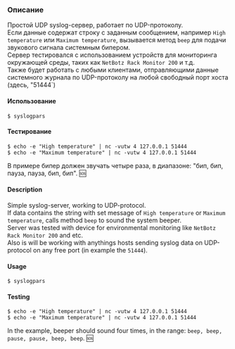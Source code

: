 ### Описание  
Простой UDP syslog-сервер, работает по UDP-протоколу.   
Если данные содержат строку с заданным сообщением, например `High temperature` или `Maximum temperature`, вызывается метод `beep` для подачи звукового сигнала системным бипером.   
Сервер тестировался с использованием устройств для мониторинга окружающей среды, таких как `NetBotz Rack Monitor 200` и т.д.  
Также будет работать с любыми клиентами, отправляющими данные системного журнала по UDP-протоколу на любой свободный порт хоста (здесь, "51444`)    
  
#### Использование  
	$ syslogpars  	
#### Тестирование   
	$ echo -e "High temperature" | nc -vutw 4 127.0.0.1 51444 	
	$ echo -e "Maximum temperature" | nc -vutw 4 127.0.0.1 51444  
В примере бипер должен звучать четыре раза, в диапазоне: "бип, бип, пауза, пауза, бип, бип". :sos:  	


#### Description  
Simple syslog-server, working to UDP-protocol.  
If data contains the string with set message of `High temperature` or `Maximum temperature`, calls method `beep` to sound the system beeper.       
Server was tested with device for environmental monitoring like `NetBotz Rack Monitor 200` and etc.   
Also is will be working with anythings hosts sending syslog data on UDP-protocol on any free port (in example the `51444`).  
 
#### Usage  
    $ syslogpars  	
#### Testing  
    $ echo -e "High temperature" | nc -vutw 4 127.0.0.1 51444  
	$ echo -e "Maximum temperature" | nc -vutw 4 127.0.0.1 51444  	
In the example, beeper should sound four times, in the range: `beep, beep, pause, pause, beep, beep`. :sos: 
  

